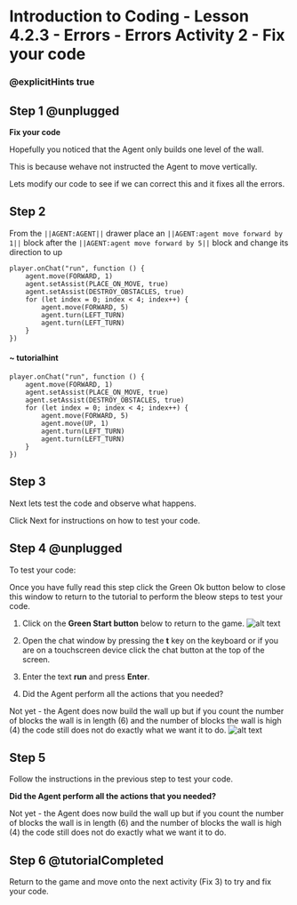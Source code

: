 # Introduction to Coding - Lesson 4.2.3 - Errors - Errors Activity 2 - Fix your code

### @explicitHints true

## Step 1 @unplugged
**Fix your code**

Hopefully you noticed that the Agent only builds one level of the wall. 

This is because wehave not instructed the Agent to move vertically.

Lets modify our code to see if we can correct this and it fixes all the errors.

## Step 2 
From the ``||AGENT:AGENT||`` drawer place an ``||AGENT:agent move forward by 1||`` block after the ``||AGENT:agent move forward by 5||`` block and change its direction to up


```template
player.onChat("run", function () {
    agent.move(FORWARD, 1)
    agent.setAssist(PLACE_ON_MOVE, true)
	agent.setAssist(DESTROY_OBSTACLES, true)
    for (let index = 0; index < 4; index++) {
		agent.move(FORWARD, 5)
    	agent.turn(LEFT_TURN)
		agent.turn(LEFT_TURN)
    }
})
```
#### ~ tutorialhint
```blocks
player.onChat("run", function () {
    agent.move(FORWARD, 1)
    agent.setAssist(PLACE_ON_MOVE, true)
	agent.setAssist(DESTROY_OBSTACLES, true)
    for (let index = 0; index < 4; index++) {
		agent.move(FORWARD, 5)
		agent.move(UP, 1)
    	agent.turn(LEFT_TURN)
		agent.turn(LEFT_TURN)
    }
})
```

## Step 3
Next lets test the code and observe what happens.

Click Next for instructions on how to test your code.

## Step 4 @unplugged
To test your code:

Once you have fully read this step click the Green Ok button below to close this window to return to the tutorial to perform the bleow steps to test your code.

1. Click on the **Green Start button** below to return to the game.
![alt text](https://introductionv3.codingcredentials.com/Lesson3/3.1.1/images/4.jpg?raw=true "Start")


2. Open the chat window by pressing the **t** key on the keyboard or if you are on a touchscreen device click the chat button at the top of the screen.


3. Enter the text **run** and press **Enter**.


4. Did the Agent perform all the actions that you needed?

Not yet - the Agent does now build the wall up but if you count the number of blocks the wall is in length (6) and the number of blocks the wall is high (4) the code still does not do exactly what we want it to do.
![alt text](https://introductionv3.codingcredentials.com/Lesson6/6.2.3/images/1.jpg?raw=true "Run")

## Step 5
Follow the instructions in the previous step to test your code.

**Did the Agent perform all the actions that you needed?** 

Not yet - the Agent does now build the wall up but if you count the number of blocks the wall is in length (6) and the number of blocks the wall is high (4) the code still does not do exactly what we want it to do.

## Step 6 @tutorialCompleted
Return to the game and move onto the next activity (Fix 3) to try and fix your code.
